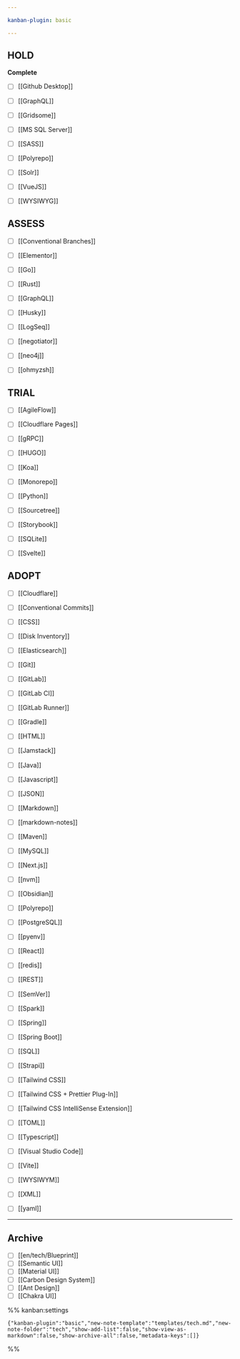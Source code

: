 ```yaml
---

kanban-plugin: basic

---
```


## HOLD

**Complete**
- [ ] [[Github Desktop]]
- [ ] [[GraphQL]]
- [ ] [[Gridsome]]
- [ ] [[MS SQL Server]]
- [ ] [[SASS]]
- [ ] [[Polyrepo]]
- [ ] [[Solr]]
- [ ] [[VueJS]]
- [ ] [[WYSIWYG]]


## ASSESS

- [ ] [[Conventional Branches]]
- [ ] [[Elementor]]
- [ ] [[Go]]
- [ ] [[Rust]]
- [ ] [[GraphQL]]
- [ ] [[Husky]]
- [ ] [[LogSeq]]
- [ ] [[negotiator]]
- [ ] [[neo4j]]
- [ ] [[ohmyzsh]]


## TRIAL

- [ ] [[AgileFlow]]
- [ ] [[Cloudflare Pages]]
- [ ] [[gRPC]]
- [ ] [[HUGO]]
- [ ] [[Koa]]
- [ ] [[Monorepo]]
- [ ] [[Python]]
- [ ] [[Sourcetree]]
- [ ] [[Storybook]]
- [ ] [[SQLite]]
- [ ] [[Svelte]]


## ADOPT

- [ ] [[Cloudflare]]
- [ ] [[Conventional Commits]]
- [ ] [[CSS]]
- [ ] [[Disk Inventory]]
- [ ] [[Elasticsearch]]
- [ ] [[Git]]
- [ ] [[GitLab]]
- [ ] [[GitLab CI]]
- [ ] [[GitLab Runner]]
- [ ] [[Gradle]]
- [ ] [[HTML]]
- [ ] [[Jamstack]]
- [ ] [[Java]]
- [ ] [[Javascript]]
- [ ] [[JSON]]
- [ ] [[Markdown]]
- [ ] [[markdown-notes]]
- [ ] [[Maven]]
- [ ] [[MySQL]]
- [ ] [[Next.js]]
- [ ] [[nvm]]
- [ ] [[Obsidian]]
- [ ] [[Polyrepo]]
- [ ] [[PostgreSQL]]
- [ ] [[pyenv]]
- [ ] [[React]]
- [ ] [[redis]]
- [ ] [[REST]]
- [ ] [[SemVer]]
- [ ] [[Spark]]
- [ ] [[Spring]]
- [ ] [[Spring Boot]]
- [ ] [[SQL]]
- [ ] [[Strapi]]
- [ ] [[Tailwind CSS]]
- [ ] [[Tailwind CSS + Prettier Plug-In]]
- [ ] [[Tailwind CSS IntelliSense Extension]]
- [ ] [[TOML]]
- [ ] [[Typescript]]
- [ ] [[Visual Studio Code]]
- [ ] [[Vite]]
- [ ] [[WYSIWYM]]
- [ ] [[XML]]
- [ ] [[yaml]]


***

## Archive

- [ ] [[en/tech/Blueprint]]
- [ ] [[Semantic UI]]
- [ ] [[Material UI]]
- [ ] [[Carbon Design System]]
- [ ] [[Ant Design]]
- [ ] [[Chakra UI]]

%% kanban:settings
```
{"kanban-plugin":"basic","new-note-template":"templates/tech.md","new-note-folder":"tech","show-add-list":false,"show-view-as-markdown":false,"show-archive-all":false,"metadata-keys":[]}
```
%%
